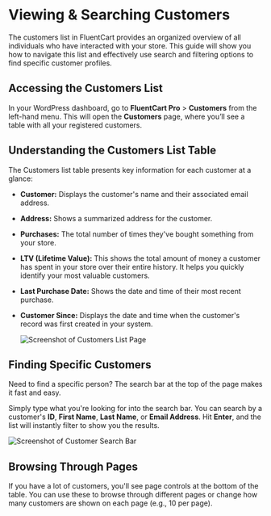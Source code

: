  # Viewing & Searching Customers

The customers list in FluentCart provides an organized overview of all individuals who have interacted with your store. This guide will show you how to navigate this list and effectively use search and filtering options to find specific customer profiles.

## Accessing the Customers List

In your WordPress dashboard, go to **FluentCart Pro** > **Customers** from the left-hand menu. This will open the **Customers** page, where you’ll see a table with all your registered customers.

## Understanding the Customers List Table

The Customers list table presents key information for each customer at a glance:

* **Customer:** Displays the customer's name and their associated email address. 
* **Address:** Shows a summarized address for the customer. 
* **Purchases:** The total number of times they've bought something from your store.
* **LTV (Lifetime Value):** This shows the total amount of money a customer has spent in your store over their entire history. It helps you quickly identify your most valuable customers. 
* **Last Purchase Date:** Shows the date and time of their most recent purchase. 
* **Customer Since:** Displays the date and time when the customer's record was first created in your system. 

    ![Screenshot of Customers List Page](/images/store-management/viewing-searching-customers/customers-list.webp)

## Finding Specific Customers

Need to find a specific person? The search bar at the top of the page makes it fast and easy.

Simply type what you're looking for into the search bar. You can search by a customer's **ID**, **First Name**, **Last Name**, or **Email Address**. Hit **Enter**, and the list will instantly filter to show you the results.

   ![Screenshot of Customer Search Bar](/images/store-management/viewing-searching-customers/customer-search.webp) 

## Browsing Through Pages

If you have a lot of customers, you'll see page controls at the bottom of the table. You can use these to browse through different pages or change how many customers are shown on each page (e.g., 10 per page).
